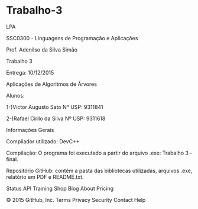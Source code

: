 # Trabalho-3
LPA


SSC0300 - Linguagens de Programação e Aplicações

Prof. Adenilso da Silva Simão

Trabalho 3

Entrega: 10/12/2015

Aplicações de Algoritmos de Árvores

Alunos: 

1-)Victor Augusto Sato 
Nº USP: 9311841

2-)Rafael Cirilo da Silva 
Nº USP: 9311618

Informações Gerais

Compilador utilizado: DevC++

Compilação: O programa foi executado a partir do arquivo .exe: Trabalho 3 - final.

Repositório GitHub: contém a pasta das bibliotecas utilizadas, arquivos .exe, relatório em PDF e README.txt.

Status API Training Shop Blog About Pricing

© 2015 GitHub, Inc. Terms Privacy Security Contact Help
